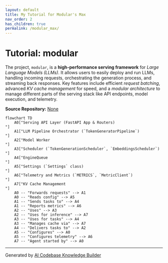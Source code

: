 ```yaml
---
layout: default
title: My Tutorial for Modular's Max 
nav_order: 2
has_children: true
permalink: /modular_max/
---
```

# Tutorial: modular

The project, `modular`, is a **high-performance serving framework** for *Large Language Models (LLMs)*. It allows users to easily deploy and run LLMs, handling incoming requests, orchestrating the generation process, and streaming back responses. Key features include efficient *request batching*, advanced *KV cache management* for speed, and a *modular architecture* to manage different parts of the serving stack like API endpoints, model execution, and telemetry.


**Source Repository:** [None](None)

```mermaid
flowchart TD
    A0["Serving API Layer (FastAPI App & Routers)
"]
    A1["LLM Pipeline Orchestrator (`TokenGeneratorPipeline`)
"]
    A2["Model Worker
"]
    A3["Scheduler (`TokenGenerationScheduler`, `EmbeddingsScheduler`)
"]
    A4["EngineQueue
"]
    A5["Settings (`Settings` class)
"]
    A6["Telemetry and Metrics (`METRICS`, `MetricClient`)
"]
    A7["KV Cache Management
"]
    A0 -- "Forwards requests" --> A1
    A0 -- "Reads config" --> A5
    A1 -- "Sends tasks to" --> A4
    A1 -- "Reports metrics" --> A6
    A2 -- "Uses" --> A3
    A2 -- "Uses for inference" --> A7
    A3 -- "Uses for tasks" --> A4
    A3 -- "Manages cache via" --> A7
    A4 -- "Delivers tasks to" --> A2
    A5 -- "Configures" --> A0
    A5 -- "Configures telemetry" --> A6
    A7 -- "Agent started by" --> A0
```

---

Generated by [AI Codebase Knowledge Builder](https://github.com/The-Pocket/Tutorial-Codebase-Knowledge)